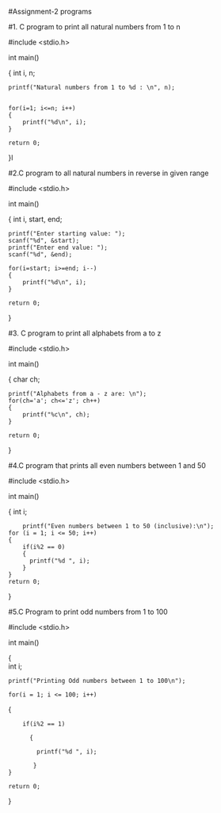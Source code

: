 #Assignment-2 programs

#1. C program to print all natural numbers from 1 to n
 

#include <stdio.h>

int main()

{
    int i, n;

    printf("Natural numbers from 1 to %d : \n", n);

   
    for(i=1; i<=n; i++)
    {
        printf("%d\n", i);
    }

    return 0;
}l



#2.C program to all natural numbers in reverse in given range

#include <stdio.h>

int main()

{
    int i, start, end;

    printf("Enter starting value: ");
    scanf("%d", &start);
    printf("Enter end value: ");
    scanf("%d", &end);

    for(i=start; i>=end; i--)
    {
        printf("%d\n", i);
    }

    return 0;
}

#3. C program to print all alphabets from a to z
 

#include <stdio.h>

int main()

{
    char ch;

    printf("Alphabets from a - z are: \n");
    for(ch='a'; ch<='z'; ch++)
    {
        printf("%c\n", ch);
    }

    return 0;
}


#4.C program that prints all even numbers between 1 and 50 

#include <stdio.h>

int main()

{
	int i;
	
        printf("Even numbers between 1 to 50 (inclusive):\n");
	for (i = 1; i <= 50; i++) 
	{
		if(i%2 == 0) 
		{
		  printf("%d ", i);
		}
	}
	return 0;
}

#5.C Program to print odd numbers from 1 to 100

#include <stdio.h>  
   
int main() 

{  
    int i; 
    
    printf("Printing Odd numbers between 1 to 100\n");  
   
    for(i = 1; i <= 100; i++)
 {  
      
        if(i%2 == 1) 
         
          { 
            
            printf("%d ", i);  
           
           }  
    }  
   
    return 0;  
} 
 
